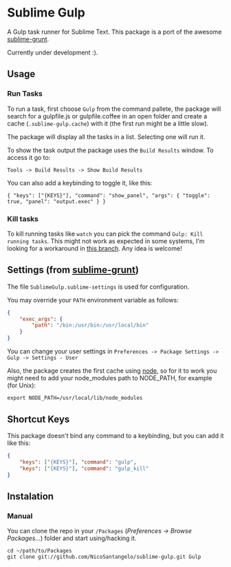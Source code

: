 # Sublime Gulp

A Gulp task runner for Sublime Text. This package is a port of the awesome [sublime-grunt](https://github.com/tvooo/sublime-grunt).

Currently under development :).

## Usage

### Run Tasks
To run a task, first choose `Gulp` from the command pallete, the package will search for a gulpfile.js or gulpfile.coffee in an open folder and create a cache (`.sublime-gulp.cache`) with it (the first run might be a little slow).

The package will display all the tasks in a list. Selecting one will run it.

To show the task output the package uses the `Build Results` window. To access it go to:

`Tools -> Build Results -> Show Build Results`

You can also add a keybinding to toggle it, like this:

`{ "keys": ["{KEYS}"], "command": "show_panel", "args": { "toggle": true, "panel": "output.exec" } }`

### Kill tasks
To kill running tasks like `watch` you can pick the command `Gulp: Kill running tasks`. This might not work as expected in some systems, I'm looking for a workaround in [this branch](https://github.com/NicoSantangelo/sublime-gulp/tree/replace_exec). Any idea is welcome!

## Settings (from [sublime-grunt](https://github.com/tvooo/sublime-grunt))

The file `SublimeGulp.sublime-settings` is used for configuration.

You may override your `PATH` environment variable as follows:

````json
{
    "exec_args": {
        "path": "/bin:/usr/bin:/usr/local/bin"
    }
}
````

You can change your user settings in `Preferences -> Package Settings -> Gulp -> Settings - User`

Also, the package creates the first cache using [node](http://nodejs.org/), so for it to work you might need to add your node_modules path to NODE_PATH, for example (for Unix):

`export NODE_PATH=/usr/local/lib/node_modules`

## Shortcut Keys

This package doesn't bind any command to a keybinding, but you can add it like this:

````json
{
    "keys": ["{KEYS}"], "command": "gulp", 
    "keys": ["{KEYS}"], "command": "gulp_kill"
}
````

## Instalation

### Manual

You can clone the repo in your `/Packages` (*Preferences -> Browse Packages...*) folder and start using/hacking it.
    
    cd ~/path/to/Packages
    git clone git://github.com/NicoSantangelo/sublime-gulp.git Gulp
